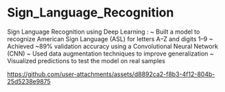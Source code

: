 # Sign_Language_Recognition
Sign Language Recognition using Deep Learning : ~ Built a model to recognize American Sign Language (ASL) for letters A–Z and digits 1–9 ~ Achieved ~89% validation accuracy using a Convolutional Neural Network (CNN) ~ Used data augmentation techniques to improve generalization ~ Visualized predictions to test the model on real samples


https://github.com/user-attachments/assets/d8892ca2-f8b3-4f12-804b-25d5238e9875

